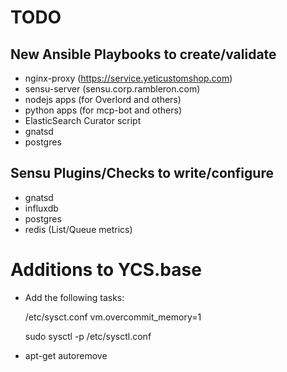 # TODO


## New Ansible Playbooks to create/validate

 * nginx-proxy (https://service.yeticustomshop.com)
 * sensu-server (sensu.corp.rambleron.com)
 * nodejs apps (for Overlord and others)
 * python apps (for mcp-bot and others)
 * ElasticSearch Curator script
 * gnatsd
 * postgres

## Sensu Plugins/Checks to write/configure
 * gnatsd
 * influxdb
 * postgres
 * redis (List/Queue metrics)



# Additions to YCS.base

* Add the following tasks:

  /etc/sysct.conf
  vm.overcommit_memory=1

  sudo sysctl -p /etc/sysctl.conf

* apt-get autoremove



